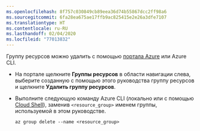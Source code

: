 ```yaml
---
ms.openlocfilehash: 8f757c030849cb89eea36d74b55867dcc2ff98a6
ms.sourcegitcommit: 6fa28ea675ae17ffb9ac825415e2e26a3dfe7107
ms.translationtype: HT
ms.contentlocale: ru-RU
ms.lasthandoff: 02/04/2020
ms.locfileid: "77013832"
---
```

Группу ресурсов можно удалить с помощью [портала Azure](https://portal.azure.com) или Azure CLI.

- На портале щелкните **Группы ресурсов** в области навигации слева, выберите созданную с помощью этого руководства группу ресурсов и щелкните **Удалить группу ресурсов**.

- Выполните следующую команду Azure CLI (локально или с помощью [Cloud Shell](/azure/cloud-shell/overview)), заменив `<resource_group>` именем группы, используемой в этом руководстве.

    ```azurecli
    az group delete --name <resource_group>
    ```
